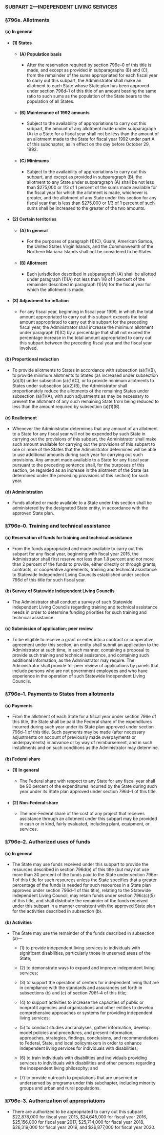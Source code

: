 ### SUBPART 2—INDEPENDENT LIVING SERVICES

### §796e. Allotments
#### (a) In general
* #### (1) States
  * #### (A) Population basis
    * After the reservation required by section 796e–0 of this title is made, and except as provided in subparagraphs (B) and (C), from the remainder of the sums appropriated for each fiscal year to carry out this subpart, the Administrator shall make an allotment to each State whose State plan has been approved under section 796d–1 of this title of an amount bearing the same ratio to such sums as the population of the State bears to the population of all States.

  * #### (B) Maintenance of 1992 amounts
    * Subject to the availability of appropriations to carry out this subpart, the amount of any allotment made under subparagraph (A) to a State for a fiscal year shall not be less than the amount of an allotment made to the State for fiscal year 1992 under part A of this subchapter, as in effect on the day before October 29, 1992.

  * #### (C) Minimums
    * Subject to the availability of appropriations to carry out this subpart, and except as provided in subparagraph (B), the allotment to any State under subparagraph (A) shall be not less than $275,000 or 1/3 of 1 percent of the sums made available for the fiscal year for which the allotment is made, whichever is greater, and the allotment of any State under this section for any fiscal year that is less than $275,000 or 1/3 of 1 percent of such sums shall be increased to the greater of the two amounts.

* #### (2) Certain territories
  * #### (A) In general
    * For the purposes of paragraph (1)(C), Guam, American Samoa, the United States Virgin Islands, and the Commonwealth of the Northern Mariana Islands shall not be considered to be States.

  * #### (B) Allotment
    * Each jurisdiction described in subparagraph (A) shall be allotted under paragraph (1)(A) not less than 1/8 of 1 percent of the remainder described in paragraph (1)(A) for the fiscal year for which the allotment is made.

* #### (3) Adjustment for inflation
  * For any fiscal year, beginning in fiscal year 1999, in which the total amount appropriated to carry out this subpart exceeds the total amount appropriated to carry out this subpart for the preceding fiscal year, the Administrator shall increase the minimum allotment under paragraph (1)(C) by a percentage that shall not exceed the percentage increase in the total amount appropriated to carry out this subpart between the preceding fiscal year and the fiscal year involved.

#### (b) Proportional reduction
* To provide allotments to States in accordance with subsection (a)(1)(B), to provide minimum allotments to States (as increased under subsection (a)(3)) under subsection (a)(1)(C), or to provide minimum allotments to States under subsection (a)(2)(B), the Administrator shall proportionately reduce the allotments of the remaining States under subsection (a)(1)(A), with such adjustments as may be necessary to prevent the allotment of any such remaining State from being reduced to less than the amount required by subsection (a)(1)(B).

#### (c) Reallotment
* Whenever the Administrator determines that any amount of an allotment to a State for any fiscal year will not be expended by such State in carrying out the provisions of this subpart, the Administrator shall make such amount available for carrying out the provisions of this subpart to one or more of the States that the Administrator determines will be able to use additional amounts during such year for carrying out such provisions. Any amount made available to a State for any fiscal year pursuant to the preceding sentence shall, for the purposes of this section, be regarded as an increase in the allotment of the State (as determined under the preceding provisions of this section) for such year.

#### (d) Administration
* Funds allotted or made available to a State under this section shall be administered by the designated State entity, in accordance with the approved State plan.

### §796e–0. Training and technical assistance
#### (a) Reservation of funds for training and technical assistance
* From the funds appropriated and made available to carry out this subpart for any fiscal year, beginning with fiscal year 2015, the Administrator shall first reserve not less than 1.8 percent and not more than 2 percent of the funds to provide, either directly or through grants, contracts, or cooperative agreements, training and technical assistance to Statewide Independent Living Councils established under section 796d of this title for such fiscal year.

#### (b) Survey of Statewide Independent Living Councils
* The Administrator shall conduct a survey of such Statewide Independent Living Councils regarding training and technical assistance needs in order to determine funding priorities for such training and technical assistance.

#### (c) Submission of application; peer review
* To be eligible to receive a grant or enter into a contract or cooperative agreement under this section, an entity shall submit an application to the Administrator at such time, in such manner, containing a proposal to provide such training and technical assistance, and containing such additional information, as the Administrator may require. The Administrator shall provide for peer review of applications by panels that include persons who are not government employees and who have experience in the operation of such Statewide Independent Living Councils.

### §796e–1. Payments to States from allotments
#### (a) Payments
* From the allotment of each State for a fiscal year under section 796e of this title, the State shall be paid the Federal share of the expenditures incurred during such year under its State plan approved under section 796d–1 of this title. Such payments may be made (after necessary adjustments on account of previously made overpayments or underpayments) in advance or by way of reimbursement, and in such installments and on such conditions as the Administrator may determine.

#### (b) Federal share
* #### (1) In general
  * The Federal share with respect to any State for any fiscal year shall be 90 percent of the expenditures incurred by the State during such year under its State plan approved under section 796d–1 of this title.

* #### (2) Non-Federal share
  * The non-Federal share of the cost of any project that receives assistance through an allotment under this subpart may be provided in cash or in kind, fairly evaluated, including plant, equipment, or services.

### §796e–2. Authorized uses of funds
#### (a) In general
* The State may use funds received under this subpart to provide the resources described in section 796d(e) of this title (but may not use more than 30 percent of the funds paid to the State under section 796e–1 of this title for such resources unless the State specifies that a greater percentage of the funds is needed for such resources in a State plan approved under section 796d–1 of this title), relating to the Statewide Independent Living Council, may retain funds under section 796c(c)(5) of this title, and shall distribute the remainder of the funds received under this subpart in a manner consistent with the approved State plan for the activities described in subsection (b).

#### (b) Activities
* The State may use the remainder of the funds described in subsection (a)—

  * (1) to provide independent living services to individuals with significant disabilities, particularly those in unserved areas of the State;

  * (2) to demonstrate ways to expand and improve independent living services;

  * (3) to support the operation of centers for independent living that are in compliance with the standards and assurances set forth in subsections (b) and (c) of section 796f–4 of this title;

  * (4) to support activities to increase the capacities of public or nonprofit agencies and organizations and other entities to develop comprehensive approaches or systems for providing independent living services;

  * (5) to conduct studies and analyses, gather information, develop model policies and procedures, and present information, approaches, strategies, findings, conclusions, and recommendations to Federal, State, and local policymakers in order to enhance independent living services for individuals with disabilities;

  * (6) to train individuals with disabilities and individuals providing services to individuals with disabilities and other persons regarding the independent living philosophy; and

  * (7) to provide outreach to populations that are unserved or underserved by programs under this subchapter, including minority groups and urban and rural populations.

### §796e–3. Authorization of appropriations
* There are authorized to be appropriated to carry out this subpart $22,878,000 for fiscal year 2015, $24,645,000 for fiscal year 2016, $25,156,000 for fiscal year 2017, $25,714,000 for fiscal year 2018, $26,319,000 for fiscal year 2019, and $26,877,000 for fiscal year 2020.